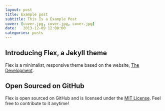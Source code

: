 ```yaml
---
layout: post
title: Example post
subtitle: This Is a Example Post
cover: [cover.jpg, cover.jpg, cover.jpg]
date:   2013-12-09 12:00:00
categories: posts
---
```


## Introducing Flex, a Jekyll theme

Flex is a minimalist, responsive theme based on the website, [The Development](http://thedevelopment.co).

## Open Sourced on GitHub

Flex is open sourced on GitHub and is licensed under the [MIT License](http://opensource.org/licenses/MIT). Feel free to contribute to it anytime!
